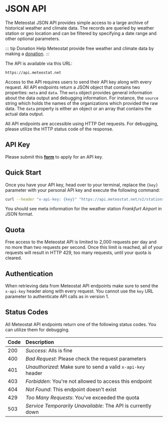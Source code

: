 # JSON API

The Meteostat JSON API provides simple access to a large archive of historical weather and climate data. The records are queried by weather station or geo location and can be filtered by specifying a date range and other optional parameters.

::: tip Donation
Help Meteostat provide free weather and climate data by making a [donation](/contributing.html#donations).
:::

The API is available via this URL:

```
https://api.meteostat.net
```

Access to the API requires users to send their API key along with every request. All API endpoints return a JSON object that contains two properties: `meta` and `data`. The `meta` object provides general information about the data output and debugging information. For instance, the `source` string which holds the names of the organizations which provided the raw data. The `data` property is either an object or an array that contains the actual data output.

All API endpoints are accessible using HTTP Get requests. For debugging, please utilize the HTTP status code of the response.

## API Key

Please submit this [**form**](https://auth.meteostat.net/) to apply for an API key.

## Quick Start

Once you have your API key, head over to your terminal, replace the `{key}` parameter with your personal API key and execute the following command:

```sh
curl --header "x-api-key: {key}" "https://api.meteostat.net/v2/stations/meta?id=10637"
```

You should see meta information for the weather station _Frankfurt Airport_ in JSON format.

## Quota

Free access to the Meteostat API is limited to 2,000 requests per day and no more than two requests per second. Once this limit is reached, all of your requests will result in HTTP 429, too many requests, until your quota is cleared.

## Authentication

When retrieving data from Meteostat API endpoints make sure to send the `x-api-key` header along with every request. You cannot use the `key` URL parameter to authenticate API calls as in version 1.

## Status Codes

All Meteostat API endpoints return one of the following status codes. You can utilize them for debugging.

| **Code** | **Description**                                              |
|:---------|:-------------------------------------------------------------|
| 200      | _Success_: Alls is fine                                      |
| 400      | _Bad Request_: Please check the request parameters           |
| 401      | _Unauthorized_: Make sure to send a valid `x-api-key` header |
| 403      | _Forbidden_: You're not allowed to access this endpoint      |
| 404      | _Not Found_: This endpoint doesn't exist                     |
| 429      | _Too Many Requests_: You've exceeded the quota               |
| 503      | _Service Temporarily Unavailable_: The API is currently down |
